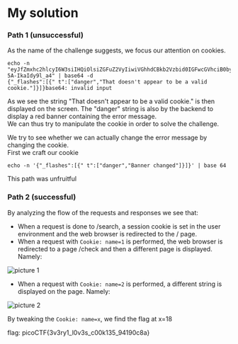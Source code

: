# My solution


### Path 1 (unsuccessful)

As the name of the challenge suggests, we focus our attention on cookies.  


```
echo -n "eyJfZmxhc2hlcyI6W3siIHQiOlsiZGFuZ2VyIiwiVGhhdCBkb2Vzbid0IGFwcGVhciB0byBiZSBhIHZhbGlkIGNvb2tpZS4iXX1dfQ.YFcG0g.P78in9OeYQfj-5A-IkaIdy9l_a4" | base64 -d
{"_flashes":[{" t":["danger","That doesn't appear to be a valid cookie."]}]}base64: invalid input
```

As we see the string "That doesn't appear to be a valid cookie." is then displayed on the screen. The "danger" string is also by the backend to display a red banner containing the error message.  
We can thus try to manipulate the cookie in order to solve the challenge.  

We try to see whether we can actually change the error message by changing the cookie.   
First we craft our cookie

```
echo -n '{"_flashes":[{" t":["danger","Banner changed"]}]}' | base 64
```

This path was unfruitful

### Path 2 (successful)

By analyzing the flow of the requests and responses we see that:   
- When a request is done to /search, a session cookie is set in the user environment and the web browser is redirected to the / page.
- When a request with `Cookie: name=1` is performed, the web browser is redirected to a page /check and then a different page is displayed. Namely:

![picture 1]("chocolate_cookie.png")


- When a request with `Cookie: name=2` is performed, a different string is displayed on the page. Namely:

![picture 2]("oatmeal_cookie.png")


By tweaking the `Cookie: name=x`, we find the flag at x=18

flag: picoCTF{3v3ry1_l0v3s_c00k135_94190c8a}


